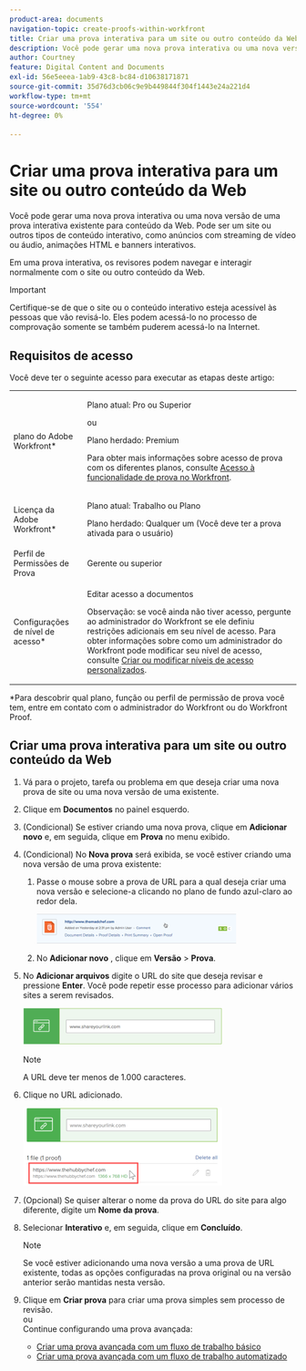```yaml
---
product-area: documents
navigation-topic: create-proofs-within-workfront
title: Criar uma prova interativa para um site ou outro conteúdo da Web
description: Você pode gerar uma nova prova interativa ou uma nova versão de uma prova interativa existente para conteúdo da Web. Pode ser um site ou outros tipos de conteúdo interativo, como anúncios com streaming de vídeo ou áudio, animações HTML e banners interativos.
author: Courtney
feature: Digital Content and Documents
exl-id: 56e5eeea-1ab9-43c8-bc84-d10638171871
source-git-commit: 35d76d3cb06c9e9b449844f304f1443e24a221d4
workflow-type: tm+mt
source-wordcount: '554'
ht-degree: 0%

---
```


# Criar uma prova interativa para um site ou outro conteúdo da Web

Você pode gerar uma nova prova interativa ou uma nova versão de uma prova interativa existente para conteúdo da Web. Pode ser um site ou outros tipos de conteúdo interativo, como anúncios com streaming de vídeo ou áudio, animações HTML e banners interativos.

Em uma prova interativa, os revisores podem navegar e interagir normalmente com o site ou outro conteúdo da Web.

>[!IMPORTANT]
>
>Certifique-se de que o site ou o conteúdo interativo esteja acessível às pessoas que vão revisá-lo. Eles podem acessá-lo no processo de comprovação somente se também puderem acessá-lo na Internet.

## Requisitos de acesso

Você deve ter o seguinte acesso para executar as etapas deste artigo:

<table style="table-layout:auto"> 
 <col> 
 <col> 
 <tbody> 
  <tr> 
   <td role="rowheader">plano do Adobe Workfront*</td> 
   <td> <p>Plano atual: Pro ou Superior</p> <p>ou</p> <p>Plano herdado: Premium</p> <p>Para obter mais informações sobre acesso de prova com os diferentes planos, consulte <a href="/help/quicksilver/administration-and-setup/manage-workfront/configure-proofing/access-to-proofing-functionality.md" class="MCXref xref">Acesso à funcionalidade de prova no Workfront</a>.</p> </td> 
  </tr> 
  <tr> 
   <td role="rowheader">Licença da Adobe Workfront*</td> 
   <td> <p>Plano atual: Trabalho ou Plano</p> <p>Plano herdado: Qualquer um (Você deve ter a prova ativada para o usuário)</p> </td> 
  </tr> 
  <tr> 
   <td role="rowheader">Perfil de Permissões de Prova </td> 
   <td>Gerente ou superior</td> 
  </tr> 
  <tr> 
   <td role="rowheader">Configurações de nível de acesso*</td> 
   <td> <p>Editar acesso a documentos</p> <p>Observação: se você ainda não tiver acesso, pergunte ao administrador do Workfront se ele definiu restrições adicionais em seu nível de acesso. Para obter informações sobre como um administrador do Workfront pode modificar seu nível de acesso, consulte <a href="../../../administration-and-setup/add-users/configure-and-grant-access/create-modify-access-levels.md" class="MCXref xref">Criar ou modificar níveis de acesso personalizados</a>.</p> </td> 
  </tr> 
 </tbody> 
</table>

&#42;Para descobrir qual plano, função ou perfil de permissão de prova você tem, entre em contato com o administrador do Workfront ou do Workfront Proof.

## Criar uma prova interativa para um site ou outro conteúdo da Web

1. Vá para o projeto, tarefa ou problema em que deseja criar uma nova prova de site ou uma nova versão de uma existente.
1. Clique em **Documentos** no painel esquerdo.
1. (Condicional) Se estiver criando uma nova prova, clique em **Adicionar novo** e, em seguida, clique em **Prova** no menu exibido.

1. (Condicional) No **Nova prova** será exibida, se você estiver criando uma nova versão de uma prova existente:

   1. Passe o mouse sobre a prova de URL para a qual deseja criar uma nova versão e selecione-a clicando no plano de fundo azul-claro ao redor dela.

      ![Select_proof_by_selection_light_blue_background.png](assets/select-proof-by-selecting-light-blue-background-350x52.png)


   1. No **Adicionar novo** , clique em **Versão** > **Prova**.

1. No **Adicionar arquivos** digite o URL do site que deseja revisar e pressione **Enter**.  Você pode repetir esse processo para adicionar vários sites a serem revisados.

   ![proof_website.png](assets/proof-website-350x65.png)


   >[!NOTE]
   >
   > A URL deve ter menos de 1.000 caracteres.

1. Clique no URL adicionado.

   ![](assets/click-url-350x137.png)

1. (Opcional) Se quiser alterar o nome da prova do URL do site para algo diferente, digite um **Nome da prova**.
1. Selecionar **Interativo** e, em seguida, clique em **Concluído**.

   >[!NOTE]
   >
   >Se você estiver adicionando uma nova versão a uma prova de URL existente, todas as opções configuradas na prova original ou na versão anterior serão mantidas nesta versão.

1. Clique em **Criar prova** para criar uma prova simples sem processo de revisão.\
   ou\
   Continue configurando uma prova avançada:

   * [Criar uma prova avançada com um fluxo de trabalho básico](../../../review-and-approve-work/proofing/creating-proofs-within-workfront/configure-basic-proof-workflow.md)
   * [Criar uma prova avançada com um fluxo de trabalho automatizado](../../../review-and-approve-work/proofing/creating-proofs-within-workfront/create-automated-proof-workflow.md)
